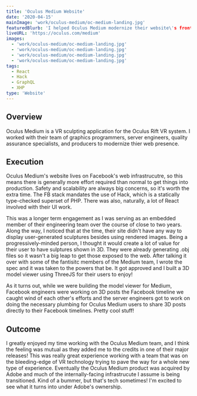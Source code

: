 ```yaml
---
title: 'Oculus Medium Website'
date: '2020-04-15'
mainImage: 'work/oculus-medium/oc-medium-landing.jpg'
featuredBlurb: 'I helped Oculus Medium modernize their website\'s front-end and added some cool new features to help visualize VR sculptures on the web.'
liveURL: 'https://oculus.com/medium'
images:
  - 'work/oculus-medium/oc-medium-landing.jpg'
  - 'work/oculus-medium/oc-medium-landing.jpg'
  - 'work/oculus-medium/oc-medium-landing.jpg'
  - 'work/oculus-medium/oc-medium-landing.jpg'
tags:
  - React
  - Hack
  - GraphQL
  - XHP
type: 'Website'
---
```


## Overview

Oculus Medium is a VR sculpting application for the Oculus Rift VR system. I worked with their team of graphics programmers, server engineers, quality assurance specialists, and producers to modernize thier web presence.

## Execution

Oculus Medium's website lives on Facebook's web infrastrucutre, so this means there is generally more effort required than normal to get things into production. Safety and scalability are always big concerns, so it's worth the extra time. The FB stack mandates the use of Hack, which is a statically type-checked superset of PHP. There was also, naturally, a lot of React involved with their UI work.

This was a longer term engagement as I was serving as an embedded member of their engineering team over the course of close to two years. Along the way, I noticed that at the time, their site didn't have any way to display user-generated sculptures besides using rendered images. Being a progressively-minded person, I thought it would create a lot of value for their user to have sulptures shown in 3D. They were already generating .obj files so it wasn't a big leap to get those exposed to the web. After talking it over with some of the fantisitc members of the Medium team, I wrote the spec and it was taken to the powers that be. It got approved and I built a 3D model viewer using ThreeJS for their users to enjoy!

As it turns out, while we were building the model viewer for Medium, Facebook engineers were working on 3D posts the Facebook timeline we caught wind of each other's efforts and the server engineers got to work on doing the necessary plumbing for Oculus Medium users to share 3D posts directly to their Facebook timelines. Pretty cool stuff!

## Outcome

I greatly enjoyed my time working with the Oculus Medium team, and I think the feeling was mutual as they added me to the credits in one of their major releases! This was really great experience working with a team that was on the bleeding-edge of VR technology trying to pave the way for a whole new type of experience. Eventually the Oculus Medium product was acquired by Adobe and much of the internally-facing infrastrucute I assume is being transitioned. Kind of a bummer, but that's tech sometimes! I'm excited to see what it turns into under Adobe's ownership.
